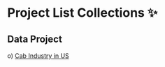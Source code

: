 # Project List Collections ✨

## Data Project

o) [Cab Industry in US](github.com/Pra5etya/data_project_cab_industry_in_us)